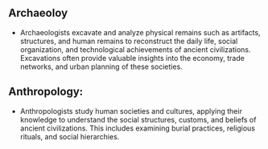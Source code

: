 ## Archaeoloy
 - Archaeologists excavate and analyze physical remains such as artifacts, structures, and human remains to reconstruct the daily life, social organization, and technological achievements of ancient civilizations.
   Excavations often provide valuable insights into the economy, trade networks, and urban planning of these societies.

## Anthropology:
 - Anthropologists study human societies and cultures, applying their knowledge to understand the social structures, customs, and beliefs of ancient civilizations. This includes examining burial practices,
   religious rituals, and social hierarchies.
